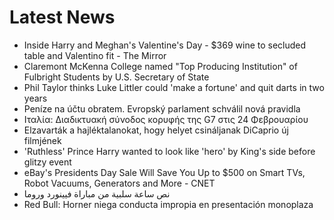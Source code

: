 # Latest News
-  Inside Harry and Meghan's Valentine's Day - $369 wine to secluded table and Valentino fit - The Mirror
-  Claremont McKenna College named "Top Producing Institution" of Fulbright Students by U.S. Secretary of State
-  Phil Taylor thinks Luke Littler could 'make a fortune' and quit darts in two years
-  Peníze na účtu obratem. Evropský parlament schválil nová pravidla
-  Ιταλία: Διαδικτυακή σύνοδος κορυφής της G7 στις 24 Φεβρουαρίου
-  Elzavarták a hajléktalanokat, hogy helyet csináljanak DiCaprio új filmjének
-  'Ruthless' Prince Harry wanted to look like 'hero' by King's side before glitzy event
-  eBay's Presidents Day Sale Will Save You Up to $500 on Smart TVs, Robot Vacuums, Generators and More - CNET
-  نص ساعة سلبية من مباراة فيينورد وروما
-  Red Bull: Horner niega conducta impropia en presentación monoplaza
